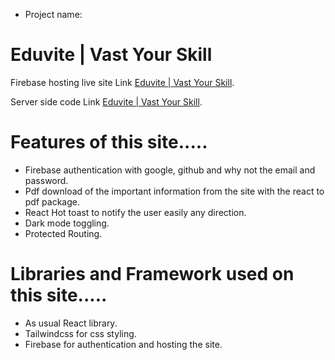 * Project name:
# Eduvite | Vast Your Skill

Firebase hosting live site Link [Eduvite | Vast Your Skill](https://eduvite-assignment10.web.app).

Server side code Link [Eduvite | Vast Your Skill](https://assignment10-server-seven.vercel.app/datas).
# Features of this site.....
* Firebase authentication with google, github and why not the email and password.
* Pdf download of the important information from the site with the react to pdf package.
* React Hot toast to notify the user easily any direction.
* Dark mode toggling.
* Protected Routing.

# Libraries and Framework used on this site.....
* As usual React library.
* Tailwindcss for css styling.
* Firebase for authentication and hosting the site.



